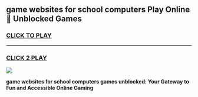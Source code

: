 
## game websites for school computers Play Online 👋 Unblocked Games
<h3>
<a href="https://news.freeplayer.one?title=game_websites_for_school_computers&ref=17GH">CLICK TO PLAY</a></h3>
<hr>

<h3>
<a href="https://news.freeplayer.one?title=game_websites_for_school_computers&ref=17GH">CLICK 2 PLAY</a>
  
</h3>

<a href="https://news.freeplayer.one?title=game_websites_for_school_computers&ref=17GH/"><img src="https://clearcache.store/games.png"></a>


**game websites for school computers games unblocked: Your Gateway to Fun and Accessible Online Gaming**

